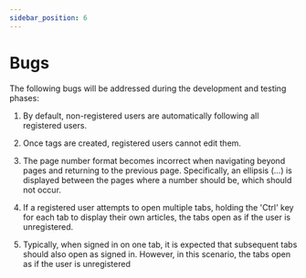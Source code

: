 ```yaml
---
sidebar_position: 6
---
```

# Bugs

The following bugs will be addressed during the development and testing phases:

1.	By default, non-registered users are automatically following all registered users. 

2.	Once tags are created, registered users cannot edit them. 

3.	The page number format becomes incorrect when navigating beyond pages and returning to the previous page. Specifically, an ellipsis (...) is displayed between the pages where a number should be, which should not occur.

4.  If a registered user attempts to open multiple tabs, holding the 'Ctrl' key for each tab to display their own articles, the tabs open as if the user is unregistered.

5.  Typically, when signed in on one tab, it is expected that subsequent tabs should also open as signed in. However, in this scenario, the tabs open as if the user is unregistered
